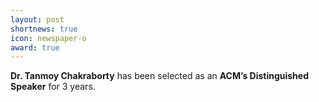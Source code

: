 ```yaml
---
layout: post
shortnews: true
icon: newspaper-o
award: true
---
```

<b>Dr. Tanmoy Chakraborty</b> has been selected as an <b>ACM’s Distinguished Speaker</b> for 3 years.

